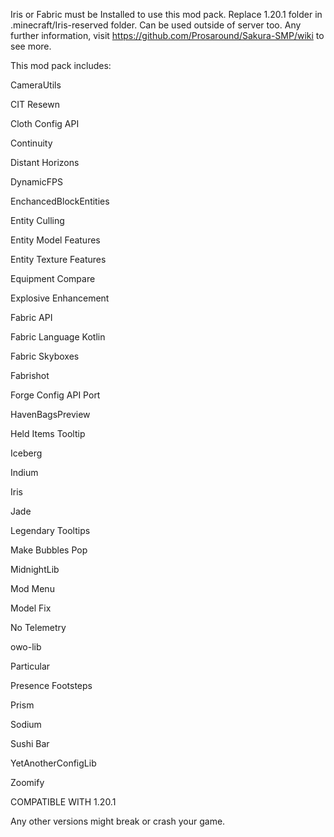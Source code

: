 Iris or Fabric must be Installed to use this mod pack. Replace 1.20.1 folder in .minecraft/Iris-reserved folder. Can be used outside of server too. Any further information, visit https://github.com/Prosaround/Sakura-SMP/wiki to see more.

This mod pack includes:

CameraUtils

CIT Resewn

Cloth Config API

Continuity

Distant Horizons

DynamicFPS

EnchancedBlockEntities

Entity Culling

Entity Model Features

Entity Texture Features

Equipment Compare

Explosive Enhancement

Fabric API

Fabric Language Kotlin

Fabric Skyboxes

Fabrishot

Forge Config API Port

HavenBagsPreview

Held Items Tooltip

Iceberg

Indium

Iris

Jade

Legendary Tooltips

Make Bubbles Pop

MidnightLib

Mod Menu

Model Fix

No Telemetry

owo-lib

Particular

Presence Footsteps

Prism

Sodium

Sushi Bar

YetAnotherConfigLib

Zoomify

COMPATIBLE WITH 1.20.1 

Any other versions might break or crash your game.
